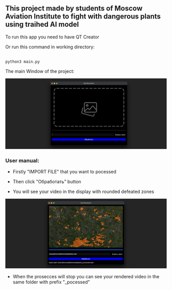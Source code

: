 ## This project made by students of Moscow Aviation Institute to fight with dangerous plants using traihed AI model

To run this app you need to have QT Creator

Or run this command in working directory:

##
    python3 main.py

The main Window of the project:

![alt text](00.png)

### User manual:

* Firstly "IMPORT FILE" that you want to pocessed

* Then click "Обработать" button

* You will see your video in the display with rounded defeated zones

![alt text](01.png)

* When the prosecces will stop you can see your rendered video in the same folder with prefix "_pocessed"